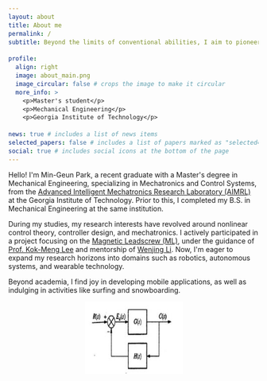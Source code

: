 ```yaml
---
layout: about
title: About me
permalink: /
subtitle: Beyond the limits of conventional abilities, I aim to pioneer innovative advancements in assistive technologies. #Beyond the End of Disability, Toward Diversity. I aspire to be a pioneer in the field of limb augmentation.

profile:
  align: right
  image: about_main.png
  image_circular: false # crops the image to make it circular
  more_info: >
    <p>Master's student</p>
    <p>Mechanical Engineering</p>
    <p>Georgia Institute of Technology</p>

news: true # includes a list of news items
selected_papers: false # includes a list of papers marked as "selected={true}"
social: true # includes social icons at the bottom of the page
---
```


Hello! I'm Min-Geun Park, a recent graduate with a Master's degree in Mechanical Engineering, specializing in Mechatronics and Control Systems, from the [Advanced Intelligent Mechatronics Research Laboratory (AIMRL)](https://aimrl.gatech.edu/) at the Georgia Institute of Technology. Prior to this, I completed my B.S. in Mechanical Engineering at the same institution.

During my studies, my research interests have revolved around nonlinear control theory, controller design, and mechatronics. I actively participated in a project focusing on the [Magnetic Leadscrew (ML)](https://ieeexplore.ieee.org/document/10202569), under the guidance of [Prof. Kok-Meng Lee](https://aimrl.gatech.edu/kmlee.html) and mentorship of [Wenjing Li](https://www.linkedin.com/in/wenjing-li-48830616a/). Now, I'm eager to expand my research horizons into domains such as robotics, autonomous systems, and wearable technology.

Beyond academia, I find joy in developing mobile applications, as well as indulging in activities like surfing and snowboarding.

<img src="/assets/img/unity_feedback.jpeg" alt="Something went wrong" >

<style>
        img {
            display: block;
            margin: 0 auto;
        }
    </style>

